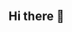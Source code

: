 ## Hi there 👋

<!--
**dbsdurjs/dbsdurjs** is a ✨ _special_ ✨ repository because its `README.md` (this file) appears on your GitHub profile.


- 2024-1 국방인공지능응용학과 해커톤 장려상 수상
- ETRI 자율성장 인공지능 경진대회 최우수상 수상(과학기술정보통신부 장관상)
![header](https://capsule-render.vercel.app/api?type=Rounded&color=800080&height=300&section=header&text=YG%20&fontSize=90&fontColor=FFFFFF)

